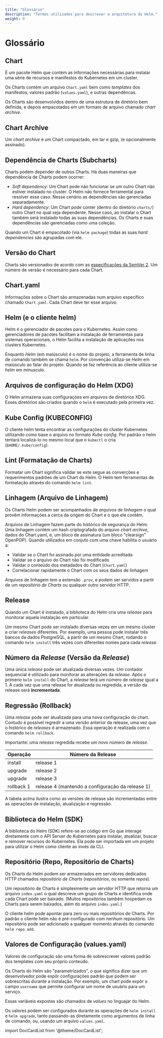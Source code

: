 ```yaml
---
title: "Glossário" 
description: "Termos utilizados para descrever a arquitetura do Helm."
weight: 9
---
```


# Glossário

## Chart

É um pacote Helm que contém as informações necessárias para instalar
uma série de recursos e manifestos do Kubernetes em um cluster.

Os Charts contém um arquivo `Chart.yaml` bem como _templates_ dos manifestos,
valores padrão (`values.yaml`), e outras dependêncas.

Os Charts são desenvolvidos dentro de uma estrutura de diretório bem definida,
e depois empacotados em um formato de arquivo chamado _chart archive_.

## Chart Archive

Um _chart archive_ é um Chart compactado, em tar e gzip, (e opcionalmente
assinado).

## Dependência de Charts (Subcharts)

Charts podem depender de outros Charts. Há duas maneiras que dependência de Charts
podem ocorrer:

- _Soft dependency_: Um Chart pode não funcionar se um outro Chart não estiver instalado
  no cluster. O Helm não fornece ferramental para resolver esse caso. Nesse
  cenário as dependências são gerenciadas separadamente.
- _Hard dependency_: Um Chart pode conter (dentro do diretório `charts/`)
  outro Chart no qual seja dependente. Nesse caso, ao instalar o Chart também
  será instalado todas as suas dependências. Os Charts e suas dependências são gerenciadas
  como uma coleção.

Quando um Chart é empacotado (via `helm package`) todas as suas
_hard dependencies_ são agrupadas com ele.

## Versão do Chart

Charts são versionados de acordo com as [especificações da SemVer 2](https://semver.org).
Um número de versão é necessário para cada Chart.

## Chart.yaml

Informações sobre o Chart são armazenadas num arquivo específico chamado `Chart.yaml`.
Cada Chart deve ter esse arquivo.

## Helm (e o cliente helm)

Helm é o gerenciador de pacotes para o Kubernetes. Assim como gerenciadores de
pacotes facilitam a instalação de ferramentas para sistemas operacionais, o Helm
facilita a instalação de aplicações nos clusters Kubernetes.

Enquanto _Helm_ (em maiúsculo) é o nome do projeto, a ferramenta de linha de comando
também se chama `helm`. Por convenção utiliza-se _Helm_ em maiúsculo ao falar do
projeto. Quando se faz referência ao cliente utiliza-se _helm_ em mínusculo.

## Arquivos de configuração do Helm (XDG)

O Helm armazena suas configurações em arquivos de diretórios XDG. Esses diretórios
são criados quando o `helm` é executado pela primeira vez.

## Kube Config (KUBECONFIG)

O cliente helm tenta encontrar as configurações do cluster Kubernetes utilizando
como base o arquivo no formato _Kube config_. Por padrão o helm tentará localizá-lo
no mesmo local que o `kubectl` o cria (`$HOME/.kube/config`).

## Lint (Formatação de Charts)

Formatar um Chart significa validar se este segue as converções e requerimentos
padrões de um Chart do Helm. O Helm tem ferramentas de formatação através do comando
`helm lint`.

## Linhagem (Arquivo de Linhagem)

Os Charts Helm podem ser acompanhados de _arquivos de linhagem_ o qual provêm informações
a cerca da origem do Chart e o que ele contém.

Arquivos de Linhagem fazem parte do histórico de segurança do Helm. Uma linhagem
contém um hash criptografado do arquivo _chart archive_, dados do Chart.yaml, e,
um bloco de assinatura (um bloco "clearsign" OpenPGP). Quando utilizados em conjuto
com uma chave habilita o usuário a:

- Validar se o Chart foi assinado por uma entidade acreditada
- Validar se o arquivo do Chart não foi modificado
- Validar o conteúdo dos metadados do Chart (`Chart.yaml`)
- Correlacionar rapidamente o Chart com os seus dados de linhagem

Arquivos de linhagem tem a extensão `.prov`, e podem ser servidos a partir de um
_repositório de Charts_ ou qualquer outro servidor HTTP.

## Release

Quando um Chart é instalado, a biblioteca do Helm cria uma _release_  para monitorar
aquela instalação em particular.

Um mesmo Chart pode ser instalado diversas vezes em um mesmo cluster e criar _releases_
diferentes. Por exemplo, uma pessoa pode instalar três bancos de dados PostgreSQL,
a partir de um mesmo Chart, rodando o comando `helm install` três vezes com diferentes
nomes para cada _release_.

## Número da _Release_ (Versão da _Release_)

Uma única _release_  pode ser atualizada diversas vezes. Um contador sequencial
é utilizado para monitorar as alterações da _release_. Após o primerio `helm install`
do Chart, a _release_ terá um número de _release_ igual a 1. A cada vez que uma release
for atualizada ou regredida, a versão da release será **incrementada**.

## Regressão (Rollback)

Uma _release_ pode ser atualizada para uma nova configuração do chart. Contudo é
possível regredir a uma versão anterior da release, uma vez que o histórico de
_releases_ é armazenado. Essa operação é realizada com o comando `helm rollback`.

Importante: uma _release_ regredida recebe um novo número de _release_.

| Operação   | Número da Release                                    |
|------------|------------------------------------------------------|
| install    | release 1                                            |
| upgrade    | release 2                                            |
| upgrade    | release 3                                            |
| rollback 1 | release 4 (mantendo a configuração da release 1)     |

A tabela acima ilustra como as versões de release são incrementadas entre as
operações de instalação, atualização e regressão.

## Biblioteca do Helm (SDK)

A biblioteca do Helm (SDK) refere-se ao código em Go que interage diretamente com
o API Server do Kubernetes para instalar, atualizar, buscar e remover recursos
do Kubernetes. Ela pode ser importada em um projeto para utilizar o Helm como cliente
ao invés da CLI.

## Repositório (Repo, Repositório de Charts)

Os Charts do Helm podem ser armazenados em servidores dedicados HTTP chamados
_repositório de Charts_ (_repositórios_, ou somente _repos_).

Um repositório de Charts é simplesmente um servidor HTTP que retorna um arquivo `index.yaml`
o qual descreve um grupo de Charts e identifica onde cada Chart pode ser baixado.
(Muitos repositórios também hospedam os Charts para serem baixados, além do arquivo
`index.yaml`.)

O cliente helm pode apontar para zero ou mais repositórios de Charts. Por padrão
o cliente helm não é pré-configurado com nenhum repositório. Um repositório pode
ser adicionado a qualquer momento através do comando `helm repo add`.

## Valores de Configuração (values.yaml)

Valores de configuração são uma forma de sobrescrever valores padrão dos templates
com seu próprio conteúdo.

Os Charts do Helm são "parametrizados", o que significa dizer que um desenvolvedor
pode expôr configurações padrão que podem ser sobrescritas durante a instalação.
Por exemplo, um chart pode expôr o campo `username` que permite configurar um nome
de usuário para um serviço.

Essas variáveis expostas são chamados de _values_ no linguajar do Helm.

Os valores podem ser configurados durante as operações de `helm install` e
`helm upgrade`, tanto passando-as diretamente como argumentos de linha de comando,
ou, usando um arquivo `values.yaml`.

import DocCardList from '@theme/DocCardList';

<DocCardList />